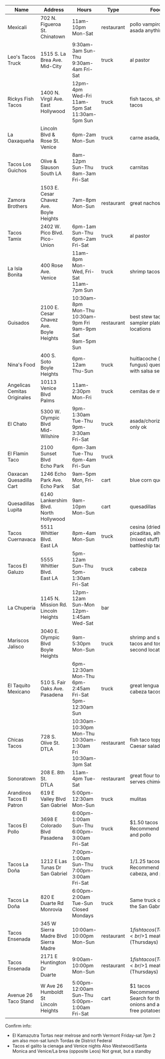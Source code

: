 Name | Address | Hours | Type | Food |
-----|---------|-------|------|------|
Mexicali | 702 N. Figueroa St.<br />Chinatown | 11am-10pm Mon-Sat | restaurant | pollo vampiro, carne asada anything |
Leo's Tacos Truck | 1515 S. La Brea Ave.<br />Mid-City | 9:30am-3am Sun-Thu<br />9:30am-4am Fri-Sat | truck | al pastor |
Rickys Fish Tacos | 1400 N. Virgil Ave.<br />East Hollywood | 12pm-4pm Wed-Fri<br />11am-5pm Sat<br />11:30am-5pm Sun | truck | fish tacos, shrimp tacos |
La Oaxaqueña | Lincoln Blvd & Rose St.<br />Venice | 6pm-2am Mon-Sun | truck | carne asada, tlayudas |
Tacos Los Guichos | Olive & Slauson<br />South LA | 8am-12pm Sun-Thu<br />8am-3am Fri-Sat | truck | carnitas |
Zamora Brothers | 1503 E. Cesar Chavez Ave.<br />Boyle Heights | 7am-8pm Mon-Sun | restaurant | great nachos |
Tacos Tamix | 2402 W. Pico Blvd.<br />Pico-Union | 6pm-1am Sun-Thu<br />6pm-2am Fri-Sat | truck | al pastor |
La Isla Bonita | 400 Rose Ave.<br />Venice | 11am-8pm Mon-Wed, Fri-Sat<br />11am-7pm Sun | truck | shrimp tacos |
Guisados | 2100 E. Cesar Chavez Ave.<br />Boyle Heights| 10:30am-8pm Mon-Thu<br />10:30am-9pm Fri<br />9am-9pm Sat<br />9am-5pm Sun | restaurant | best stew tacos, taco sampler plate, multiple locations |
Nina's Food | 400 S. Soto<br />Boyle Heights | 6pm-12am Thu-Sun | truck | huitlacoche (corn fungus) quesadilla with salsa semilla |
Angelicas Cemitas Originales | 10113 Venice Blvd<br />Palms | 11am-2:30pm Mon-Fri | truck | cemitas de milanesa |
El Chato | 5300 W. Olympic Blvd<br />Mid-Wilshire | 9pm-1:30am Tue-Thu<br />9pm-3:30am Fri-Sat | truck | asada/chorizo tacos, only ok |
El Flamin Taco | 2100 Sunset Blvd<br />Echo Park | 6pm-3am Tue-Thu<br />6pm-4am Fri-Sun | truck | |
Oaxacan Quesadilla Cart | 1246 Echo Park Ave.<br />Echo Park | 9am-5pm Mon, Fri-Sat | cart | blue corn quesadillas |
Quesadillas Lupita | 6140 Lankershim Blvd.<br />North Hollywood | 9am-10pm Mon-Sun | cart | quesadillas |
Tacos Cuernavaca | 5511 Whittier Blvd.<br />East LA | 8pm-4am Mon-Sun | truck | cesina (dried beef), picaditas, alhambres (mixed stuff), battleship tacos |
Tacos El Galuzo | 5555 Whittier Blvd.<br />East LA | 5pm-12am Sun-Thu<br />5pm-1:30am Fri-Sat | truck | cabeza |
La Chuperia | 1145 N. Mission Rd.<br />Lincoln Heights | 12pm-12am Sun-Mon<br />12pm-1:45am Wed-Sat | bar | |
Mariscos Jalisco | 3040 E. Olympic Blvd<br />Boyle Heights | 9am-5:30pm Mon-Sun | truck | shrimp and seafood tacos and tostadas, second location |
El Taquito Mexicano | 510 S. Fair Oaks Ave.<br />Pasadena | 6pm-12:30am Mon-Thu<br />6pm-2:45am Fri-Sat<br />5pm-12:30am Sun | truck | great lengua and cabeza tacos |
Chicas Tacos | 728 S. Olive St.<br />DTLA | 10:30am-10:30pm Mon-Thu<br />10:30am-1:30am Fri<br />10:30am-3pm Sat | restaurant | fish taco topped with Caesar salad |
Sonoratown | 208 E. 8th St.<br />DTLA | 11am-4pm Tue-Sat | restaurant | great flour tortillas, serves chimichangas |
Arandinos Tacos El Patron | 619 E Valley Blvd<br />San Gabriel | 5:00pm-12:30am	Mon-Sun | truck | mulitas |
Tacos El Pollo | 3698 E Colorado Blvd<br />Pasadena | 6:00pm-1:00am	Sun-Thu<br />6:00pm-3:00am Fri-Sat | truck | $1.50 tacos<br />Recommend asada and pollo |
Tacos La Doña | 1212 E Las Tunas Dr<br />San Gabriel | 7:00pm-1:00am Sun-Thu<br />7:00pm-3:00am Fri-Sat | truck | $1/$1.25 tacos<br />Recommend asada, cabeza, and pollo |
Tacos La Doña | 820 E Duarte Rd<br />Monrovia | 6:00pm-2:00am	Tue-Sun<br />Closed Mondays | truck | Same truck owners as the San Gabriel truck |
Tacos Ensenada | 345 W Sierra Madre Blvd<br />Sierra Madre | 10:00am-10:00pm Mon-Sun | restaurant | $1 fish tacos (Tuesdays)<br />$1 meat tacos (Thursdays) |
Tacos Ensenada | 2171 E Huntington Dr<br />Duarte | 9:00am-10:00pm Mon-Sun | restaurant | $1 fish tacos (Tuesdays)<br />$1 meat tacos (Thursdays) |
Avenue 26 Taco Stand | W Ave 26 Humboldt St<br />Lincoln Heights | 5:00pm-12:00am	Sun-Thu<br />5:00pm-1:00am Fri-Sat | cart | $1 tacos<br />Recommend Al Pastor. Search for the grilled onions and ask for free potatoes! |

Confirm info:
* El Kamazutra Tortas near melrose and north Vermont Friday-sat 7pm 2 am also mon-sat lunch
Tordas de District Federal 
* Tacos el galito la cienaga and Venice nights
Also Westwood/Santa Monica and Venice/La brea (opposite Leos) Not great, but a standby
